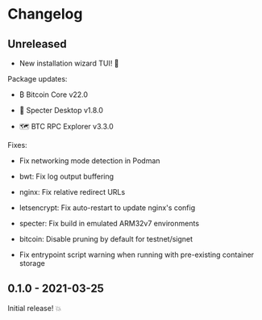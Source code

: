# Changelog

## Unreleased

- New installation wizard TUI! 🧙

Package updates:

- ₿ Bitcoin Core v22.0

- 👻 Specter Desktop v1.8.0

- 🗺️ BTC RPC Explorer v3.3.0

Fixes:

- Fix networking mode detection in Podman

- bwt: Fix log output buffering

- nginx: Fix relative redirect URLs

- letsencrypt: Fix auto-restart to update nginx's config

- specter: Fix build in emulated ARM32v7 environments

- bitcoin: Disable pruning by default for testnet/signet

- Fix entrypoint script warning when running with pre-existing container storage

## 0.1.0 - 2021-03-25

Initial release! 💥
